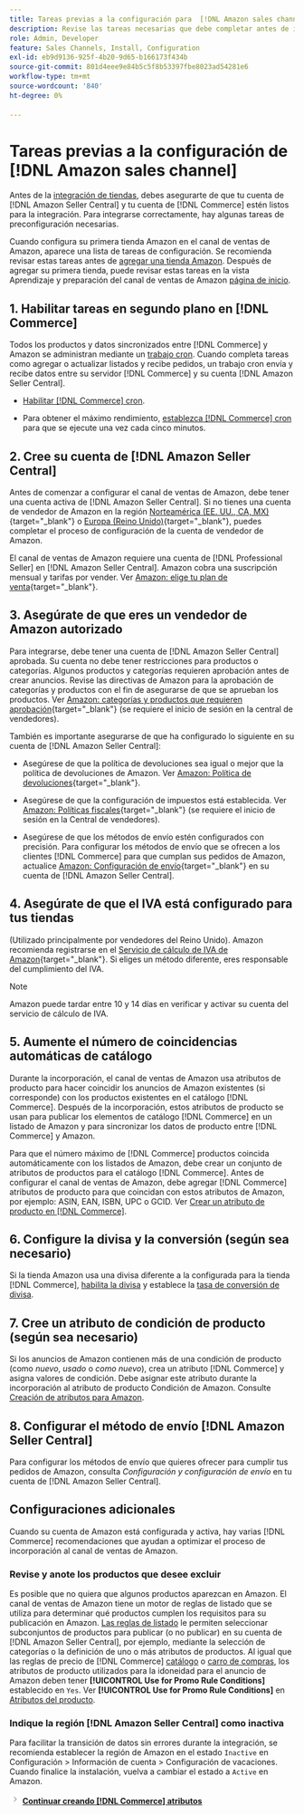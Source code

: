 ```yaml
---
title: Tareas previas a la configuración para  [!DNL Amazon sales channel]
description: Revise las tareas necesarias que debe completar antes de integrar su tienda de Adobe Commerce o Magento Open Source en la Sales Channel de Amazon.
role: Admin, Developer
feature: Sales Channels, Install, Configuration
exl-id: eb9d9136-925f-4b20-9d65-b166173f434b
source-git-commit: 801d4eee9e84b5c5f8b53397fbe8023ad54281e6
workflow-type: tm+mt
source-wordcount: '840'
ht-degree: 0%

---
```


# Tareas previas a la configuración de [!DNL Amazon sales channel]

Antes de la [integración de tiendas](./store-integration.md), debes asegurarte de que tu cuenta de [!DNL Amazon Seller Central] y tu cuenta de [!DNL Commerce] estén listos para la integración. Para integrarse correctamente, hay algunas tareas de preconfiguración necesarias.

Cuando configura su primera tienda Amazon en el canal de ventas de Amazon, aparece una lista de tareas de configuración. Se recomienda revisar estas tareas antes de [agregar una tienda Amazon](./store-integration.md). Después de agregar su primera tienda, puede revisar estas tareas en la vista Aprendizaje y preparación del canal de ventas de Amazon [página de inicio](./amazon-sales-channel-home.md).

## 1. Habilitar tareas en segundo plano en [!DNL Commerce]

Todos los productos y datos sincronizados entre [!DNL Commerce] y Amazon se administran mediante un [trabajo cron](https://experienceleague.adobe.com/docs/commerce-admin/systems/tools/cron.html). Cuando completa tareas como agregar o actualizar listados y recibe pedidos, un trabajo cron envía y recibe datos entre su servidor [!DNL Commerce] y su cuenta [!DNL Amazon Seller Central].

- [Habilitar [!DNL Commerce] cron](https://experienceleague.adobe.com/docs/commerce-admin/systems/tools/cron.html).

- Para obtener el máximo rendimiento, [establezca [!DNL Commerce] cron](https://experienceleague.adobe.com/docs/commerce-admin/config/advanced/system.html) para que se ejecute una vez cada cinco minutos.

## 2. Cree su cuenta de [!DNL Amazon Seller Central]

Antes de comenzar a configurar el canal de ventas de Amazon, debe tener una cuenta activa de [!DNL Amazon Seller Central]. Si no tienes una cuenta de vendedor de Amazon en la región [Norteamérica (EE. UU., CA, MX)](https://sell.amazon.com/){target="_blank"} o [Europa (Reino Unido)](https://sell.amazon.co.uk/sell-online/beginners-guide){target="_blank"}, puedes completar el proceso de configuración de la cuenta de vendedor de Amazon.

El canal de ventas de Amazon requiere una cuenta de [!DNL Professional Seller] en [!DNL Amazon Seller Central]. Amazon cobra una suscripción mensual y tarifas por vender. Ver [Amazon: elige tu plan de venta](https://sell.amazon.com/pricing.html){target="_blank"}.

## 3. Asegúrate de que eres un vendedor de Amazon autorizado

Para integrarse, debe tener una cuenta de [!DNL Amazon Seller Central] aprobada. Su cuenta no debe tener restricciones para productos o categorías. Algunos productos y categorías requieren aprobación antes de crear anuncios. Revise las directivas de Amazon para la aprobación de categorías y productos con el fin de asegurarse de que se aprueban los productos. Ver [Amazon: categorías y productos que requieren aprobación](https://sellercentral.amazon.com/gp/help/200333160){target="_blank"} (se requiere el inicio de sesión en la central de vendedores).

También es importante asegurarse de que ha configurado lo siguiente en su cuenta de [!DNL Amazon Seller Central]:

- Asegúrese de que la política de devoluciones sea igual o mejor que la política de devoluciones de Amazon. Ver [Amazon: Política de devoluciones](https://www.amazon.com/gp/help/customer/display.html){target="_blank"}.

- Asegúrese de que la configuración de impuestos está establecida. Ver [Amazon: Políticas fiscales](https://sellercentral.amazon.com/gp/help/external/help.html){target="_blank"} (se requiere el inicio de sesión en la Central de vendedores).

- Asegúrese de que los métodos de envío estén configurados con precisión. Para configurar los métodos de envío que se ofrecen a los clientes [!DNL Commerce] para que cumplan sus pedidos de Amazon, actualice [Amazon: Configuración de envío](https://sellercentral.amazon.com/sbr/ref=xx_shipset_dnav_xx#shipping_templates){target="_blank"} en su cuenta de [!DNL Amazon Seller Central].

## 4. Asegúrate de que el IVA está configurado para tus tiendas

(Utilizado principalmente por vendedores del Reino Unido). Amazon recomienda registrarse en el [Servicio de cálculo de IVA de Amazon](https://sell.amazon.co.uk/learn/vat-resources#vat-services-on-amazon){target="_blank"}. Si eliges un método diferente, eres responsable del cumplimiento del IVA.

>[!NOTE]
>
>Amazon puede tardar entre 10 y 14 días en verificar y activar su cuenta del servicio de cálculo de IVA.

## 5. Aumente el número de coincidencias automáticas de catálogo

Durante la incorporación, el canal de ventas de Amazon usa atributos de producto para hacer coincidir los anuncios de Amazon existentes (si corresponde) con los productos existentes en el catálogo [!DNL Commerce]. Después de la incorporación, estos atributos de producto se usan para publicar los elementos de catálogo [!DNL Commerce] en un listado de Amazon y para sincronizar los datos de producto entre [!DNL Commerce] y Amazon.

Para que el número máximo de [!DNL Commerce] productos coincida automáticamente con los listados de Amazon, debe crear un conjunto de atributos de productos para el catálogo [!DNL Commerce]. Antes de configurar el canal de ventas de Amazon, debe agregar [!DNL Commerce] atributos de producto para que coincidan con estos atributos de Amazon, por ejemplo: ASIN, EAN, ISBN, UPC o GCID. Ver [Crear un atributo de producto en [!DNL Commerce]](./ob-creating-magento-attributes.md).

## 6. Configure la divisa y la conversión (según sea necesario)

Si la tienda Amazon usa una divisa diferente a la configurada para la tienda [!DNL Commerce], [habilita la divisa](https://experienceleague.adobe.com/docs/commerce-admin/config/general/currency-setup.html) y establece la [tasa de conversión de divisa](https://experienceleague.adobe.com/docs/commerce-admin/stores-sales/site-store/currency/currency-update.html).

## 7. Cree un atributo de condición de producto (según sea necesario)

Si los anuncios de Amazon contienen más de una condición de producto (como _nuevo_, _usado_ o _como nuevo_), crea un atributo [!DNL Commerce] y asigna valores de condición. Debe asignar este atributo durante la incorporación al atributo de producto Condición de Amazon. Consulte [Creación de atributos para Amazon](./ob-creating-magento-attributes.md).

## 8. Configurar el método de envío [!DNL Amazon Seller Central]

Para configurar los métodos de envío que quieres ofrecer para cumplir tus pedidos de Amazon, consulta _Configuración y configuración de envío_ en tu cuenta de [!DNL Amazon Seller Central].

## Configuraciones adicionales

Cuando su cuenta de Amazon está configurada y activa, hay varias [!DNL Commerce] recomendaciones que ayudan a optimizar el proceso de incorporación al canal de ventas de Amazon.

### Revise y anote los productos que desee excluir

Es posible que no quiera que algunos productos aparezcan en Amazon. El canal de ventas de Amazon tiene un motor de reglas de listado que se utiliza para determinar qué productos cumplen los requisitos para su publicación en Amazon. [Las reglas de listado](./listing-rules.md) le permiten seleccionar subconjuntos de productos para publicar (o no publicar) en su cuenta de [!DNL Amazon Seller Central], por ejemplo, mediante la selección de categorías o la definición de uno o más atributos de productos. Al igual que las reglas de precio de [!DNL Commerce] [catálogo](https://experienceleague.adobe.com/docs/commerce-admin/marketing/promotions/catalog-rules/price-rules-catalog.html) o [carro de compras](https://experienceleague.adobe.com/docs/commerce-admin/marketing/promotions/cart-rules/price-rules-cart.html), los atributos de producto utilizados para la idoneidad para el anuncio de Amazon deben tener **[!UICONTROL Use for Promo Rule Conditions]** establecido en `Yes`. Ver **[!UICONTROL Use for Promo Rule Conditions]** en [Atributos del producto](https://experienceleague.adobe.com/docs/commerce-admin/catalog/product-attributes/product-attributes.html).

### Indique la región [!DNL Amazon Seller Central] como inactiva

Para facilitar la transición de datos sin errores durante la integración, se recomienda establecer la región de Amazon en el estado `Inactive` en Configuración > Información de cuenta > Configuración de vacaciones. Cuando finalice la instalación, vuelva a cambiar el estado a `Active` en Amazon.

![Siguiente icono](assets/btn-next.png) [**Continuar creando [!DNL Commerce] atributos**](./ob-creating-magento-attributes.md)
